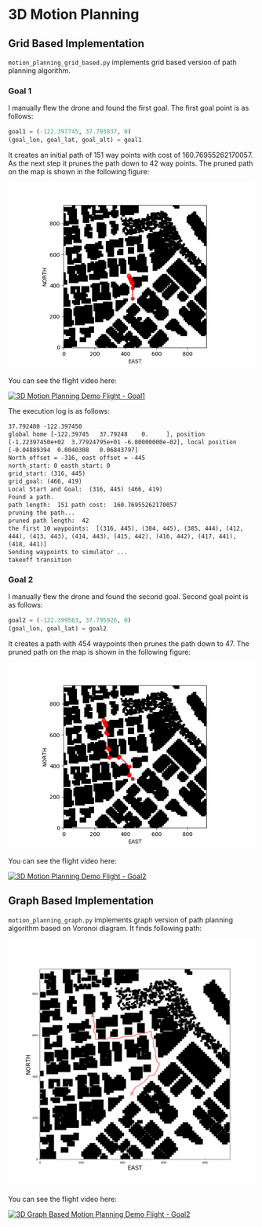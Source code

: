 # 3D Motion Planning


## Grid Based Implementation

`motion_planning_grid_based.py` implements grid based version of path planning algorithm. 

### Goal 1

I manually flew the drone and found the first goal. The first goal point is as follows:
```python
goal1 = (-122.397745, 37.793837, 0)
(goal_lon, goal_lat, goal_alt) = goal1
```

It creates an initial path of 151 way points with cost of 160.76955262170057. As the next step it prunes 
the path down to 42 way points. The pruned path on the map is shown in the following figure:

![path 2](path1.png?raw=true "Fig 1: Path for goal1")


You can see the flight video here:

[![3D Motion Planning Demo Flight - Goal1](http://img.youtube.com/vi/kas6BiCqDcc/0.jpg)](http://www.youtube.com/watch?v=kas6BiCqDcc)


The execution log is as follows:
```Searching for a path ...
37.792480 -122.397450
global home [-122.39745   37.79248    0.     ], position [-1.22397450e+02  3.77924795e+01 -6.80000000e-02], local position [-0.04889394  0.0040308   0.06843797]
North offset = -316, east offset = -445
north_start: 0 easth_start: 0
grid_start: (316, 445)
grid_goal: (466, 419)
Local Start and Goal:  (316, 445) (466, 419)
Found a path.
path length:  151 path cost:  160.76955262170057
pruning the path...
pruned path length:  42
the first 10 waypoints:  [(316, 445), (384, 445), (385, 444), (412, 444), (413, 443), (414, 443), (415, 442), (416, 442), (417, 441), (418, 441)]
Sending waypoints to simulator ...
takeoff transition
```

### Goal 2

I manually flew the drone and found the second goal. Second goal point is as follows:
```python
goal2 = (-122.399563, 37.795926, 0)
(goal_lon, goal_lat) = goal2
```

It creates a path with 454 waypoints then prunes the path down to 47. The pruned path on the map is shown in the following figure:
 
![path 2](path2.png?raw=true "Fig 2: Path for goal2")

You can see the flight video here:

[![3D Motion Planning Demo Flight - Goal2](http://img.youtube.com/vi/CDBEfLeUeEg/0.jpg)](http://www.youtube.com/watch?v=CDBEfLeUeEg)



## Graph Based Implementation

`motion_planning_graph.py` implements graph version of path planning algorithm based on Voronoi diagram.
It finds following path:
 
![path 3](path3.png?raw=true "Fig 3: Path for goal2")

You can see the flight video here:

[![3D Graph Based Motion Planning Demo Flight - Goal2](http://img.youtube.com/vi/mzxtqZ8l4f8/0.jpg)](http://www.youtube.com/watch?v=mzxtqZ8l4f8)
